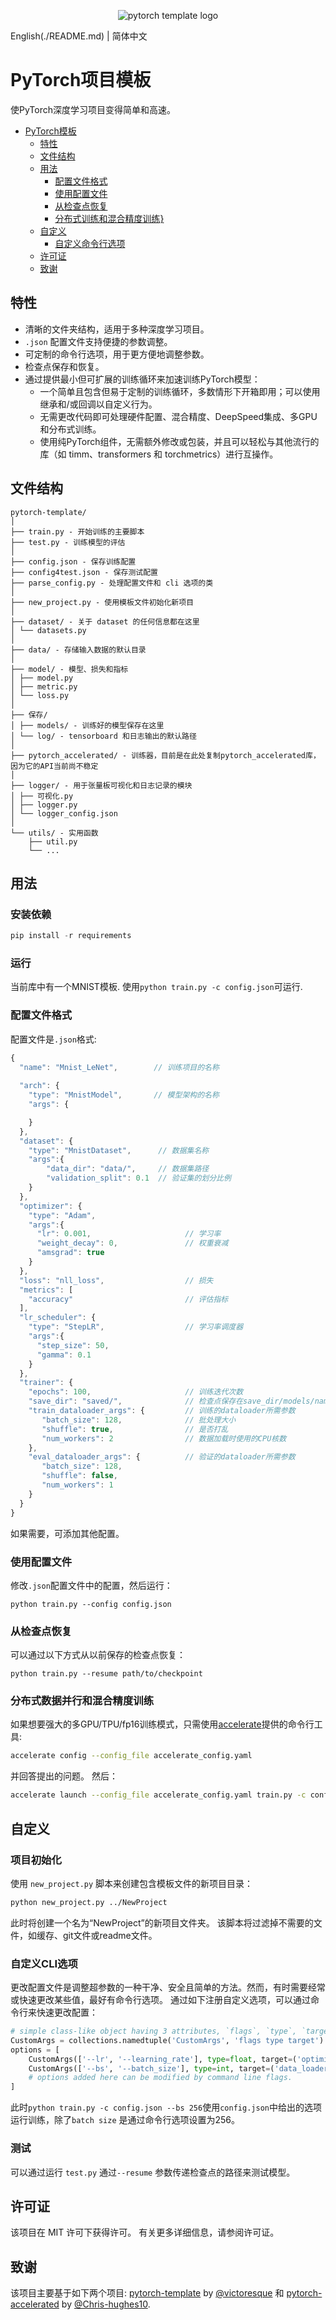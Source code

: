 <p align="center">
  <img src="docs/logo.png" alt="pytorch template logo">
</p>
English(./README.md) | 简体中文

# PyTorch项目模板
使PyTorch深度学习项目变得简单和高速。
<!-- @import "[TOC]" {cmd="toc" depthFrom=1 depthTo=6 orderedList=false} -->

<!-- code_chunk_output -->
* [PyTorch模板](#PyTorch项目模板)
  * [特性](#特性)
  * [文件结构](#文件结构)
  * [用法](#用法)
    * [配置文件格式](#配置文件格式)
    * [使用配置文件](#使用配置文件)
    * [从检查点恢复](#从检查点恢复)
    * [分布式训练和混合精度训练}](#分布式数据并行和混合精度训练)
  * [自定义](#自定义)
    * [自定义命令行选项](#自定义CLI选项)
  * [许可证](#许可证)
  * [致谢](#致谢)

<!-- /code_chunk_output -->

## 特性
* 清晰的文件夹结构，适用于多种深度学习项目。
* `.json` 配置文件支持便捷的参数调整。
* 可定制的命令行选项，用于更方便地调整参数。
* 检查点保存和恢复。
* 通过提供最小但可扩展的训练循环来加速训练PyTorch模型：
  * 一个简单且包含但易于定制的训练循环，多数情形下开箱即用；可以使用继承和/或回调以自定义行为。
  * 无需更改代码即可处理硬件配置、混合精度、DeepSpeed集成、多GPU和分布式训练。
  * 使用纯PyTorch组件，无需额外修改或包装，并且可以轻松与其他流行的库（如 timm、transformers 和 torchmetrics）进行互操作。

## 文件结构
  ```
  pytorch-template/
  │
  ├── train.py - 开始训练的主要脚本
  ├── test.py - 训练模型的评估
  │
  ├── config.json - 保存训练配置
  ├── config4test.json - 保存测试配置
  ├── parse_config.py - 处理配置文件和 cli 选项的类
  │
  ├── new_project.py - 使用模板文件初始化新项目
  │
  ├── dataset/ - 关于 dataset 的任何信息都在这里
  │ └── datasets.py
  │
  ├── data/ - 存储输入数据的默认目录
  │
  ├── model/ - 模型、损失和指标
  │ ├── model.py
  │ ├── metric.py
  │ └── loss.py
  │
  ├── 保存/
  │ ├── models/ - 训练好的模型保存在这里
  │ └── log/ - tensorboard 和日志输出的默认路径
  │
  ├── pytorch_accelerated/ - 训练器，目前是在此处复制pytorch_accelerated库，因为它的API当前尚不稳定
  │
  ├── logger/ - 用于张量板可视化和日志记录的模块
  │ ├── 可视化.py
  │ ├── logger.py
  │ └── logger_config.json
  │
  └── utils/ - 实用函数
      ├── util.py
      └── ...
  ```

## 用法
### 安装依赖
```py
pip install -r requirements
```
### 运行
当前库中有一个MNIST模板.
使用`python train.py -c config.json`可运行.

### 配置文件格式
配置文件是`.json`格式:
```javascript
{
  "name": "Mnist_LeNet",        // 训练项目的名称
  
  "arch": {
    "type": "MnistModel",       // 模型架构的名称
    "args": {

    }                
  },
  "dataset": {
    "type": "MnistDataset",      // 数据集名称
    "args":{
        "data_dir": "data/",     // 数据集路径
        "validation_split": 0.1  // 验证集的划分比例
    }
  },
  "optimizer": {
    "type": "Adam",
    "args":{
      "lr": 0.001,                     // 学习率
      "weight_decay": 0,               // 权重衰减
      "amsgrad": true
    }
  },
  "loss": "nll_loss",                  // 损失
  "metrics": [
    "accuracy"                         // 评估指标
  ],                         
  "lr_scheduler": {
    "type": "StepLR",                  // 学习率调度器
    "args":{
      "step_size": 50,          
      "gamma": 0.1
    }
  },
  "trainer": {
    "epochs": 100,                     // 训练迭代次数
    "save_dir": "saved/",              // 检查点保存在save_dir/models/name
    "train_dataloader_args": {         // 训练的dataloader所需参数
       "batch_size": 128,              // 批处理大小
       "shuffle": true,                // 是否打乱
       "num_workers": 2                // 数据加载时使用的CPU核数
    },
    "eval_dataloader_args": {          // 验证的dataloader所需参数
       "batch_size": 128, 
       "shuffle": false,
       "num_workers": 1
    }
  }
}
```

如果需要，可添加其他配置。

### 使用配置文件
修改`.json`配置文件中的配置，然后运行：

  ```
  python train.py --config config.json
  ```

### 从检查点恢复
可以通过以下方式从以前保存的检查点恢复：

  ```
  python train.py --resume path/to/checkpoint
  ```

### 分布式数据并行和混合精度训练
如果想要强大的多GPU/TPU/fp16训练模式，只需使用[accelerate](https://github.com/huggingface/accelerate)提供的命令行工具:
```sh
accelerate config --config_file accelerate_config.yaml
```
并回答提出的问题。 然后：
```sh
accelerate launch --config_file accelerate_config.yaml train.py -c config.json
```


## 自定义

### 项目初始化
使用 `new_project.py` 脚本来创建包含模板文件的新项目目录：
```sh
python new_project.py ../NewProject
```
此时将创建一个名为“NewProject”的新项目文件夹。
该脚本将过滤掉不需要的文件，如缓存、git文件或readme文件。 

### 自定义CLI选项
更改配置文件是调整超参数的一种干净、安全且简单的方法。然而，有时需要经常或快速更改某些值，最好有命令行选项。
通过如下注册自定义选项，可以通过命令行来快速更改配置：
  ```python
  # simple class-like object having 3 attributes, `flags`, `type`, `target`.
  CustomArgs = collections.namedtuple('CustomArgs', 'flags type target')
  options = [
      CustomArgs(['--lr', '--learning_rate'], type=float, target=('optimizer', 'args', 'lr')),
      CustomArgs(['--bs', '--batch_size'], type=int, target=('data_loader', 'args', 'batch_size'))
      # options added here can be modified by command line flags.
  ]
  ```
此时`python train.py -c config.json --bs 256`使用`config.json`中给出的选项运行训练，除了`batch size`
是通过命令行选项设置为256。

### 测试
可以通过运行 `test.py` 通过`--resume` 参数传递检查点的路径来测试模型。

## 许可证
该项目在 MIT 许可下获得许可。 有关更多详细信息，请参阅许可证。

## 致谢
该项目主要基于如下两个项目: [pytorch-template](https://github.com/victoresque/pytorch-template) by [@victoresque](https://github.com/victoresque) 和 [pytorch-accelerated](https://github.com/Chris-hughes10/pytorch-accelerated) by [@Chris-hughes10](https://github.com/Chris-hughes10).